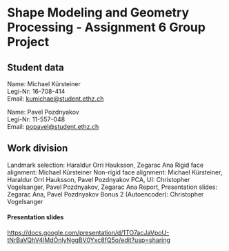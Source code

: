 # Shape Modeling and Geometry Processing - Assignment 6 Group Project

## Student data

Name: Michael Kürsteiner  
Legi-Nr: 16-708-414  
Email: kumichae@student.ethz.ch

Name: Pavel Pozdnyakov  
Legi-Nr: 11-557-048  
Email: popavel@student.ethz.ch

## Work division
Landmark selection: Haraldur Orri Hauksson, Zegarac Ana
Rigid face alignment: Michael Kürsteiner
Non-rigid face alignment: Michael Kürsteiner, Haraldur Orri Hauksson, Pavel Pozdnyakov
PCA, UI: Christopher Vogelsanger, Pavel Pozdnyakov, Zegarac Ana
Report, Presentation slides: Zegarac Ana, Pavel Pozdnyakov
Bonus 2 (Autoencoder): Christopher Vogelsanger


#### Presentation slides
https://docs.google.com/presentation/d/1TO7acJaVpoU-tNrBaVQhV4lMdOnlyNggBV0Yxc8fQ5o/edit?usp=sharing
